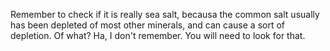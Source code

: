 Remember to check if it is really sea salt, becausa the common salt usually has been depleted of most other minerals, and can cause a sort of depletion. Of what? Ha, I don't remember. You will need to look for that.